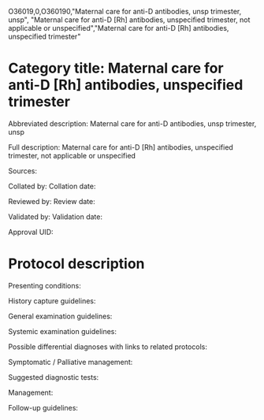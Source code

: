 O36019,0,O360190,"Maternal care for anti-D antibodies, unsp trimester, unsp", "Maternal care for anti-D [Rh] antibodies, unspecified trimester, not applicable or unspecified","Maternal care for anti-D [Rh] antibodies, unspecified trimester"
# Category title: Maternal care for anti-D [Rh] antibodies, unspecified trimester

Abbreviated description: Maternal care for anti-D antibodies, unsp trimester, unsp

Full description: Maternal care for anti-D [Rh] antibodies, unspecified trimester, not applicable or unspecified

Sources:

Collated by:
Collation date:

Reviewed by:
Review date:

Validated by:
Validation date:

Approval UID:

# Protocol description

Presenting conditions:

History capture guidelines:

General examination guidelines:

Systemic examination guidelines:

Possible differential diagnoses with links to related protocols:

Symptomatic / Palliative management:

Suggested diagnostic tests:

Management:

Follow-up guidelines:
